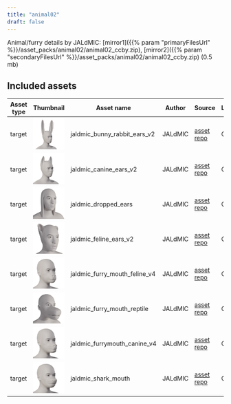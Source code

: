 ```yaml
---
title: "animal02"
draft: false
---
```


Animal/furry details by JALdMIC: [mirror1]({{% param "primaryFilesUrl" %}}/asset_packs/animal02/animal02_ccby.zip), [mirror2]({{% param "secondaryFilesUrl" %}}/asset_packs/animal02/animal02_ccby.zip) (0.5 mb)


## Included assets

| Asset type | Thumbnail | Asset name | Author | Source | License |
| ---------- | --------- | ---------- | ------ | ------ | ------- |
| target | ![jaldmic_bunny_rabbit_ears_v2.png](jaldmic_bunny_rabbit_ears_v2.png) | jaldmic_bunny_rabbit_ears_v2 | JALdMIC | [asset repo](http://www.makehumancommunity.org/node/2923) | CC-BY |
| target | ![jaldmic_canine_ears_v2.png](jaldmic_canine_ears_v2.png) | jaldmic_canine_ears_v2 | JALdMIC | [asset repo](http://www.makehumancommunity.org/node/2926) | CC-BY |
| target | ![jaldmic_dropped_ears.png](jaldmic_dropped_ears.png) | jaldmic_dropped_ears | JALdMIC | [asset repo](http://www.makehumancommunity.org/node/3127) | CC-BY |
| target | ![jaldmic_feline_ears_v2.png](jaldmic_feline_ears_v2.png) | jaldmic_feline_ears_v2 | JALdMIC | [asset repo](http://www.makehumancommunity.org/node/2928) | CC-BY |
| target | ![jaldmic_furry_mouth_feline_v4.png](jaldmic_furry_mouth_feline_v4.png) | jaldmic_furry_mouth_feline_v4 | JALdMIC | [asset repo](http://www.makehumancommunity.org/node/2929) | CC-BY |
| target | ![jaldmic_furry_mouth_reptile.png](jaldmic_furry_mouth_reptile.png) | jaldmic_furry_mouth_reptile | JALdMIC | [asset repo](http://www.makehumancommunity.org/node/2931) | CC-BY |
| target | ![jaldmic_furrymouth_canine_v4.png](jaldmic_furrymouth_canine_v4.png) | jaldmic_furrymouth_canine_v4 | JALdMIC | [asset repo](http://www.makehumancommunity.org/node/2927) | CC-BY |
| target | ![jaldmic_shark_mouth.png](jaldmic_shark_mouth.png) | jaldmic_shark_mouth | JALdMIC | [asset repo](http://www.makehumancommunity.org/node/3131) | CC-BY |
